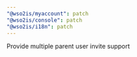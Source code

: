 ```yaml
---
"@wso2is/myaccount": patch
"@wso2is/console": patch
"@wso2is/i18n": patch
---
```


Provide multiple parent user invite support
